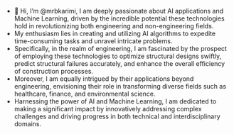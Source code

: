 - 👋 Hi, I’m @mrbkarimi, I am deeply passionate about AI applications and Machine Learning, driven by the incredible potential these technologies hold in revolutionizing both engineering and non-engineering fields.
- My enthusiasm lies in creating and utilizing AI algorithms to expedite time-consuming tasks and unravel intricate problems.
- Specifically, in the realm of engineering, I am fascinated by the prospect of employing these technologies to optimize structural designs swiftly, predict structural failures accurately, and enhance the overall efficiency of construction processes.
- Moreover, I am equally intrigued by their applications beyond engineering, envisioning their role in transforming diverse fields such as healthcare, finance, and environmental science.
- Harnessing the power of AI and Machine Learning, I am dedicated to making a significant impact by innovatively addressing complex challenges and driving progress in both technical and interdisciplinary domains.
  
